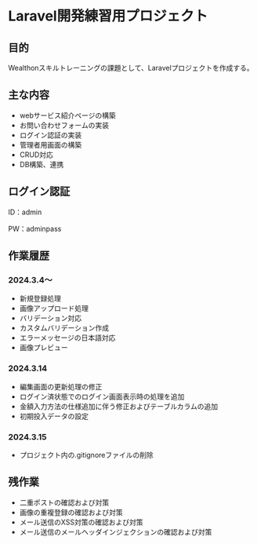 # Laravel開発練習用プロジェクト

## 目的

Wealthonスキルトレーニングの課題として、Laravelプロジェクトを作成する。

## 主な内容

* webサービス紹介ページの構築
* お問い合わせフォームの実装
* ログイン認証の実装
* 管理者用画面の構築
* CRUD対応
* DB構築、連携

## ログイン認証

ID：admin

PW：adminpass

## 作業履歴

### 2024.3.4～

* 新規登録処理
* 画像アップロード処理
* バリデーション対応
* カスタムバリデーション作成
* エラーメッセージの日本語対応
* 画像プレビュー


### 2024.3.14

* 編集画面の更新処理の修正
* ログイン済状態でのログイン画面表示時の処理を追加
* 金額入力方法の仕様追加に伴う修正およびテーブルカラムの追加
* 初期投入データの設定


### 2024.3.15

* プロジェクト内の.gitignoreファイルの削除


## 残作業

* 二重ポストの確認および対策
* 画像の重複登録の確認および対策
* メール送信のXSS対策の確認および対策
* メール送信のメールヘッダインジェクションの確認および対策